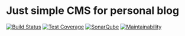 # Just simple CMS for personal blog 

[![Build Status](https://travis-ci.org/proshin-roman/blog.svg?branch=master)](https://travis-ci.org/proshin-roman/blog)
[![Test Coverage](https://codecov.io/gh/proshin-roman/blog/branch/master/graph/badge.svg)](https://codecov.io/gh/proshin-roman/blog)
[![SonarQube](https://img.shields.io/badge/sonar-ok-green.svg)](https://sonarcloud.io/dashboard?id=org.proshin%3Ablog)
[![Maintainability](https://api.codeclimate.com/v1/badges/2f72a719653fc04318c8/maintainability)](https://codeclimate.com/github/proshin-roman/blog/maintainability)
